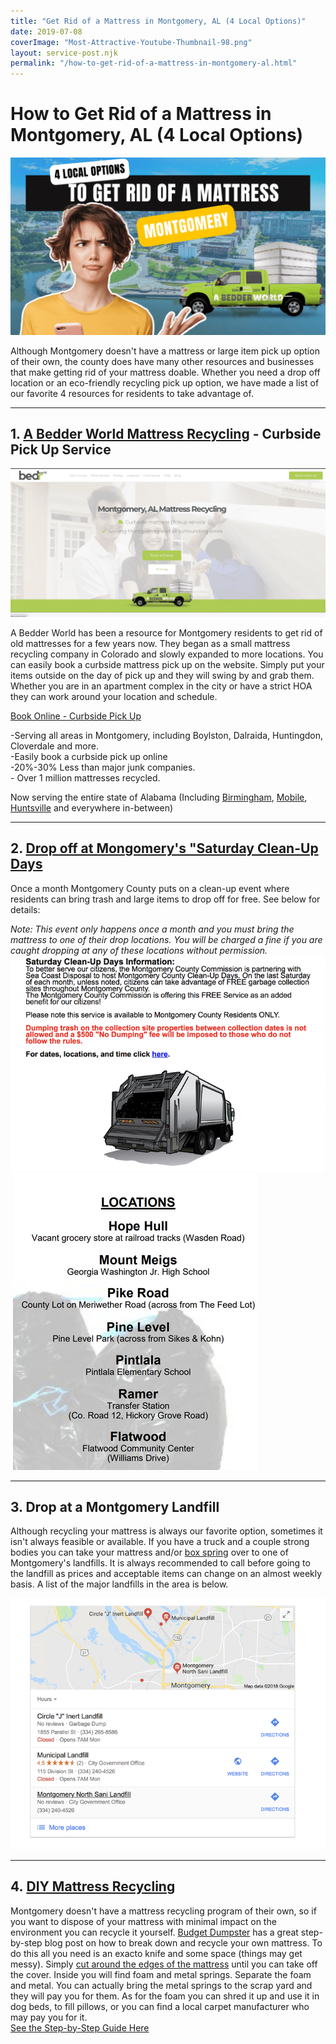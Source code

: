 ```yaml
---
title: "Get Rid of a Mattress in Montgomery, AL (4 Local Options)"
date: 2019-07-08
coverImage: "Most-Attractive-Youtube-Thumbnail-98.png"
layout: service-post.njk
permalink: "/how-to-get-rid-of-a-mattress-in-montgomery-al.html"
---
```


# **How to Get Rid of a Mattress in Montgomery, AL (4 Local Options)**

![montgomery-mattress-disposal-options-banner](/filtered-images/Most-Attractive-Youtube-Thumbnail-98-1024x576.png)

Although Montgomery doesn't have a mattress or large item pick up option of their own, the county does have many other resources and businesses that make getting rid of your mattress doable. Whether you need a drop off location or an eco-friendly recycling pick up option, we have made a list of our favorite 4 resources for residents to take advantage of.

* * *

## 1\. [A Bedder World Mattress Recycling](https://www.abedderworld.com/Montgomery-AL) - Curbside Pick Up Service

![montgomery-mattress-recycling](/filtered-images/Screen-Shot-2023-01-29-at-6.40.22-AM-1024x483.png)

A Bedder World has been a resource for Montgomery residents to get rid of old mattresses for a few years now. They began as a small mattress recycling company in Colorado and slowly expanded to more locations. You can easily book a curbside mattress pick up on the website. Simply put your items outside on the day of pick up and they will swing by and grab them. Whether you are in an apartment complex in the city or have a strict HOA they can work around your location and schedule. 

[Book Online - Curbside Pick Up](https://www.abedderworld.com/Montgomery-AL)

\-Serving all areas in Montgomery, including Boylston, Dalraida, Huntingdon, Cloverdale and more.  
​-Easily book a curbside pick up online  
\-20%-30% Less than major junk companies.  
\- Over 1 million mattresses recycled.

Now serving the entire state of Alabama (Including [Birmingham](https://www.abedderworld.com/get-rid-of-mattress-birmingham-al.html/), [Mobile](https://www.abedderworld.com/how-to-get-rid-of-a-mattress-in-mobile-al.html/), [Huntsville](https://www.abedderworld.com/how-to-get-rid-of-a-mattress-in-huntsville-al.html/) and everywhere in-between)

* * *

## 2\. [Drop off at Mongomery's "Saturday Clean-Up Days](https://www.mc-ala.org/Living/Pages/GarbageCollection.aspx "Links active once published")

Once a month Montgomery County puts on a clean-up event where residents can bring trash and large items to drop off for free. See below for details:

_Note: This event only happens once a month and you must bring the mattress to one of their drop locations. You will be charged a fine if you are caught dropping at any of these locations without permission._![montgomery-mattress-clean-up-event](/filtered-images/screen-shot-2018-06-24-at-5-47-05-pm.png) ![mattress-drop-locations-in-montgomery-al](/filtered-images/screen-shot-2018-06-24-at-5-48-33-pm.png)

* * *

## 3\. Drop at a Montgomery Landfill

Although recycling your mattress is always our favorite option, sometimes it isn't always feasible or available. If you have a truck and a couple strong bodies you can take your mattress and/or [box spring](https://www.abedderworld.com/how-to-get-rid-of-a-box-spring.html/) over to one of Montgomery's landfills. It is always recommended to call before going to the landfill as prices and acceptable items can change on an almost weekly basis. A list of the major landfills in the area is below.

[![montgomery-landfills-for-mattress-disposal](/filtered-images/screen-shot-2018-06-24-at-6-03-25-pm.png)](https://www.google.com/search?ei=Yi0wW4OuDp-jjwS8vIaYAw&q=montgomery+al+landfill&oq=montgomery+al+landfill&gs_l=psy-ab.3..0j0i22i30k1.20366.21375.0.21663.8.8.0.0.0.0.251.735.0j3j1.4.0....0...1c.1.64.psy-ab..4.4.735....0.1h-LEM_xkQ4)

* * *

## 4. [DIY Mattress Recycling](https://www.budgetdumpster.com/blog/how-to-break-down-mattress-and-box-spring/ "Links active once published")

Montgomery doesn't have a mattress recycling program of their own, so if you want to dispose of your mattress with minimal impact on the environment you can recycle it yourself. [Budget Dumpster](https://www.budgetdumpster.com/blog/how-to-break-down-mattress-and-box-spring/ "Links active once published") has a great step-by-step blog ​post on how to break down and recycle your own mattress. To do this all you need is an exacto knife and some space (things may get messy). Simply [cut around the edges of the mattress](https://www.abedderworld.com/how-to-cut-a-memory-foam-mattress.html/) until you can take off the cover. Inside you will find foam and metal springs. Separate the foam and metal. You can actually bring the metal springs to the scrap yard and they will pay you for them. As for the foam you can shred it up and use it in dog beds, to fill pillows, or you can find a local carpet manufacturer who may pay you for it.  
[See the Step-by-Step Guide Here](https://www.budgetdumpster.com/blog/how-to-break-down-mattress-and-box-spring/ "Links active once published")
